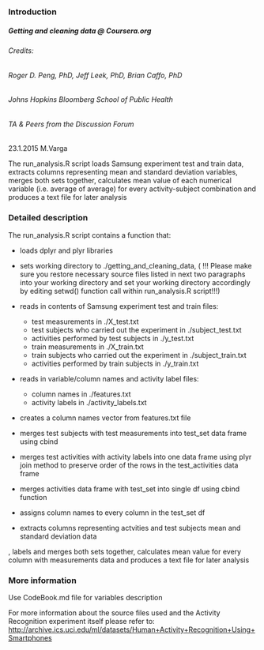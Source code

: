 ### Introduction

##### Getting and cleaning data @ Coursera.org
###### Credits: 
###### 		Roger D. Peng, PhD, Jeff Leek, PhD, Brian Caffo, PhD
######          Johns Hopkins Bloomberg School of Public Health
######          TA & Peers from the Discussion Forum 
           
 23.1.2015 M.Varga

 The run_analysis.R script loads Samsung experiment test and train data, extracts columns representing mean 
 and standard deviation variables, merges both sets together, calculates mean value of each numerical 
 variable (i.e. average of average) for every activity-subject combination and produces a text file for later analysis 

### Detailed description

 The run_analysis.R script contains a function that:
   * loads dplyr and plyr libraries
   * sets working directory to ./getting_and_cleaning_data, ( !!! Please make sure you restore necessary source files listed in next two paragraphs into your working directory and set your working directory accordingly by editing setwd() function call within run_analysis.R script!!!)
   
* reads in contents of Samsung experiment test and train files:
    * test measurements in ./X_test.txt  
    * test subjects who carried out the experiment in ./subject_test.txt
    * activities performed by test subjects in ./y_test.txt
    * train measurements in ./X_train.txt
    * train subjects who carried out the experiment in ./subject_train.txt
    * activities performed by train subjects in ./y_train.txt 

* reads in variable/column names and activity label files:

    * column names in ./features.txt
    * activity labels in ./activity_labels.txt

* creates a column names vector from features.txt file

* merges test subjects with test measurements into test_set data frame using cbind 

* merges test activities with activity labels into one data frame using plyr join method to preserve order of the rows in the test_activities data frame 

* merges activities data frame with test_set into single df using cbind function

* assigns column names to every column in the test_set df 

* extracts columns representing actvities and test subjects mean and standard deviation data

, labels and merges both sets together, calculates mean value for every 
 column with measurements data and produces a text file for later analysis 

### More information

 Use CodeBook.md file for variables description

 For more information about the source files used and the Activity Recognition experiment itself please refer to: 
 http://archive.ics.uci.edu/ml/datasets/Human+Activity+Recognition+Using+Smartphones

